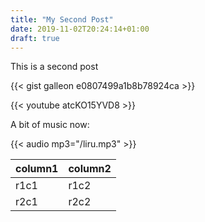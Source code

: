 ```yaml
---
title: "My Second Post"
date: 2019-11-02T20:24:14+01:00
draft: true
---
```


This is a second post

{{< gist galleon e0807499a1b8b78924ca >}}

<!---
This is a comment
--->

{{< youtube atcKO15YVD8 >}}

A bit of music now:

{{< audio mp3="/liru.mp3" >}}

column1 | column2
--------|--------
r1c1    | r1c2
r2c1    | r2c2
